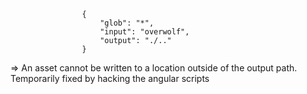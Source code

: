     				{
    					"glob": "*",
    					"input": "overwolf",
    					"output": "./.."
    				}

=> An asset cannot be written to a location outside of the output path. Temporarily fixed by hacking the angular scripts
